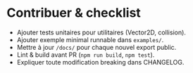 # Contribuer & checklist

- Ajouter tests unitaires pour utilitaires (Vector2D, collision).
- Ajouter exemple minimal runnable dans `examples/`.
- Mettre à jour `/docs/` pour chaque nouvel export public.
- Lint & build avant PR (`npm run build`, `npm test`).
- Expliquer toute modification breaking dans CHANGELOG.
